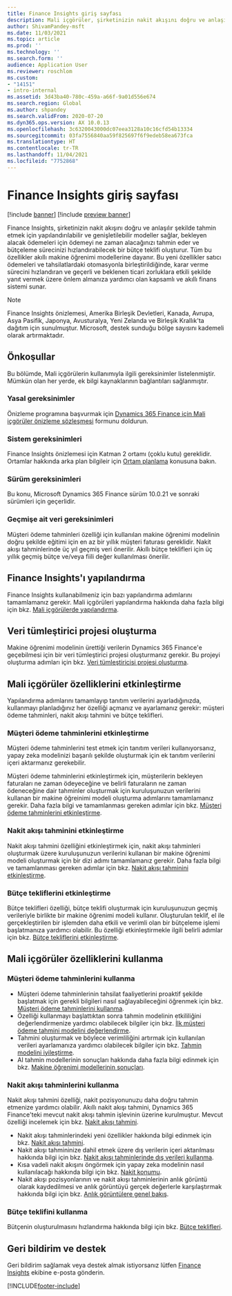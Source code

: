 ```yaml
---
title: Finance Insights giriş sayfası
description: Mali içgörüler, şirketinizin nakit akışını doğru ve anlaşılır şekilde tahmin etmek için yapılandırılabilir ve genişletilebilir modeller sağlar, bekleyen alacak ödemeleri için ödemeyi ne zaman alacağınızı tahmin eder ve bütçeleme sürecinizi hızlandırabilecek bir bütçe teklifi oluşturur. Tüm bu özellikler akıllı makine öğrenimi modellerine dayanır.
author: ShivamPandey-msft
ms.date: 11/03/2021
ms.topic: article
ms.prod: ''
ms.technology: ''
ms.search.form: ''
audience: Application User
ms.reviewer: roschlom
ms.custom:
- "14151"
- intro-internal
ms.assetid: 3d43ba40-780c-459a-a66f-9a01d556e674
ms.search.region: Global
ms.author: shpandey
ms.search.validFrom: 2020-07-20
ms.dyn365.ops.version: AX 10.0.13
ms.openlocfilehash: 3c6320043000dc07eea3128a10c16cfd54b13334
ms.sourcegitcommit: 03fa7556840aa59f825697f6f9edeb58ea673fca
ms.translationtype: HT
ms.contentlocale: tr-TR
ms.lasthandoff: 11/04/2021
ms.locfileid: "7752868"
---
```

# <a name="finance-insights-home-page"></a>Finance Insights giriş sayfası

[!include [banner](../includes/banner.md)]
[!include [preview banner](../includes/preview-banner.md)]

Finance Insights, şirketinizin nakit akışını doğru ve anlaşılır şekilde tahmin etmek için yapılandırılabilir ve genişletilebilir modeller sağlar, bekleyen alacak ödemeleri için ödemeyi ne zaman alacağınızı tahmin eder ve bütçeleme sürecinizi hızlandırabilecek bir bütçe teklifi oluşturur. Tüm bu özellikler akıllı makine öğrenimi modellerine dayanır. Bu yeni özellikler satıcı ödemeleri ve tahsilatlardaki otomasyonla birleştirildiğinde, karar verme sürecini hızlandıran ve geçerli ve beklenen ticari zorluklara etkili şekilde yanıt vermek üzere önlem almanıza yardımcı olan kapsamlı ve akıllı finans sistemi sunar.

> [!NOTE]
> Finance Insights önizlemesi, Amerika Birleşik Devletleri, Kanada, Avrupa, Asya Pasifik, Japonya, Avusturalya, Yeni Zelanda ve Birleşik Krallık'ta dağıtım için sunulmuştur. Microsoft, destek sunduğu bölge sayısını kademeli olarak artırmaktadır.

## <a name="prerequisites"></a>Önkoşullar

Bu bölümde, Mali içgörülerin kullanımıyla ilgili gereksinimler listelenmiştir. Mümkün olan her yerde, ek bilgi kaynaklarının bağlantıları sağlanmıştır.

### <a name="legal-requirements"></a>Yasal gereksinimler

Önizleme programına başvurmak için [Dynamics 365 Finance için Mali içgörüler önizleme sözleşmesi](https://forms.office.com/FormsPro/Pages/ResponsePage.aspx?id=v4j5cvGGr0GRqy180BHbR56j8lZs0FdAvwT75_WNFyxUM1c0Uzc1RFpaU1RVTEwxVTNWUERPRThUSy4u) formunu doldurun.

### <a name="system-requirements"></a>Sistem gereksinimleri

Finance Insights önizlemesi için Katman 2 ortamı (çoklu kutu) gereklidir. Ortamlar hakkında arka plan bilgileir için [Ortam planlama](../../fin-ops-core/fin-ops/imp-lifecycle/environment-planning.md) konusuna bakın.

### <a name="version-requirements"></a>Sürüm gereksinimleri

Bu konu, Microsoft Dynamics 365 Finance sürüm 10.0.21 ve sonraki sürümleri için geçerlidir.

### <a name="historical-data-requirements"></a>Geçmişe ait veri gereksinimleri

Müşteri ödeme tahminleri özelliği için kullanılan makine öğrenimi modelinin doğru şekilde eğitimi için en az bir yıllık müşteri faturası gereklidir. Nakit akışı tahminlerinde üç yıl geçmiş veri önerilir. Akıllı bütçe teklifleri için üç yıllık geçmiş bütçe ve/veya fiili değer kullanılması önerilir.

## <a name="configure-finance-insights"></a>Finance Insights'ı yapılandırma

Finance Insights kullanabilmeniz için bazı yapılandırma adımlarını tamamlamanız gerekir. Mali içgörüleri yapılandırma hakkında daha fazla bilgi için bkz. [Mali içgörülerde yapılandırma](configure-for-fin-insites.md).

## <a name="create-a-data-integrator-project"></a>Veri tümleştirici projesi oluşturma

Makine öğrenimi modelinin ürettiği verilerin Dynamics 365 Finance'e geçebilmesi için bir veri tümleştirici projesi oluşturmanız gerekir. Bu projeyi oluşturma adımları için bkz. [Veri tümleştiricisi projesi oluşturma](create-data-integrate-project.md).

## <a name="enable-finance-insights-capabilities"></a>Mali içgörüler özelliklerini etkinleştirme

Yapılandırma adımlarını tamamlayıp tanıtım verilerini ayarladığınızda, kullanmayı planladığınız her özelliği açmanız ve ayarlamanız gerekir: müşteri ödeme tahminleri, nakit akışı tahmini ve bütçe teklifleri.

### <a name="enable-customer-payment-predictions"></a>Müşteri ödeme tahminlerini etkinleştirme
Müşteri ödeme tahminlerini test etmek için tanıtım verileri kullanıyorsanız, yapay zeka modelinizi başarılı şekilde oluşturmak için ek tanıtım verilerini içeri aktarmanız gerekebilir. 

Müşteri ödeme tahminlerini etkinleştirmek için, müşterilerin bekleyen faturaları ne zaman ödeyeceğine ve belirli faturaların ne zaman ödeneceğine dair tahminler oluşturmak için kuruluşunuzun verilerini kullanan bir makine öğreinimi modeli oluşturma adımlarını tamamlamanız gerekir. Daha fazla bilgi ve tamamlanması gereken adımlar için bkz. [Müşteri ödeme tahminlerini etkinleştirme](enable-cust-paymnt-prediction.md). 

### <a name="enable-cash-flow-forecasting"></a>Nakit akışı tahminini etkinleştirme
Nakit akışı tahmini özelliğini etkinleştirmek için, nakit akışı tahminleri oluşturmak üzere kuruluşunuzun verilerini kullanan bir makine öğrenimi modeli oluşturmak için bir dizi adımı tamamlamanız gerekir. Daha fazla bilgi ve tamamlanması gereken adımlar için bkz. [Nakit akışı tahminini etkinleştirme](enable-cash-flow-forecasting.md).

### <a name="enable-budget-proposals"></a>Bütçe tekliflerini etkinleştirme

Bütçe teklifleri özelliği, bütçe teklifi oluşturmak için kuruluşunuzun geçmiş verileriyle birlikte bir makine öğrenimi modeli kullanır. Oluşturulan teklif, el ile gerçekleştirilen bir işlemden daha etkili ve verimli olan bir bütçeleme işlemi başlatmanıza yardımcı olabilir. Bu özelliği etkinleştirmekle ilgili belirli adımlar için bkz. [Bütçe tekliflerini etkinleştirme](enable-budget-proposal.md). 

## <a name="using-finance-insights-features"></a>Mali içgörüler özelliklerini kullanma

### <a name="using-customer-payment-predictions"></a>Müşteri ödeme tahminlerini kullanma

- Müşteri ödeme tahminlerinin tahsilat faaliyetlerini proaktif şekilde başlatmak için gerekli bilgileri nasıl sağlayabileceğini öğrenmek için bkz. [Müşteri ödeme tahminlerini kullanma](use-customer-payment-predictions.md).
- Özelliği kullanmayı başlattıktan sonra tahmin modelinin etkililiğini değerlendirmenize yardımcı olabilecek bilgiler için bkz. [İlk müşteri ödeme tahmini modelini değerlendirme](evaluate-payment-prediction.md).
- Tahmini oluşturmak ve böylece verimliliğini artırmak için kullanılan verileri ayarlamanıza yardımcı olabilecek bilgiler için bkz. [Tahmin modelini iyileştirme](improve-model.md).
- AI tahmin modellerinin sonuçları hakkında daha fazla bilgi edinmek için bkz. [Makine öğrenimi modellerinin sonuçları](confusion-matrix.md).

### <a name="using-cash-flow-forecasts"></a>Nakit akışı tahminlerini kullanma

Nakit akışı tahmini özelliği, nakit pozisyonunuzu daha doğru tahmin etmenize yardımcı olabilir. Akıllı nakit akışı tahmini, Dynamics 365 Finance'teki mevcut nakit akışı tahmin işlevinin üzerine kurulmuştur. Mevcut özelliği incelemek için bkz. [Nakit akışı tahmini](../cash-bank-management/cash-flow-forecasting.md).

- Nakit akışı tahminlerindeki yeni özellikler hakkında bilgi edinmek için bkz. [Nakit akışı tahmini](cash-flow-forecast-intro.md).
- Nakit akışı tahmininize dahil etmek üzere dış verilerin içeri aktarılması hakkında bilgi için bkz. [Nakit akışı tahminlerinde dış verileri kullanma](external-data-in-cash-flow.md). 
- Kısa vadeli nakit akışını öngörmek için yapay zeka modelinin nasıl kullanılacağı hakkında bilgi için bkz. [Nakit konumu](cash-position.md).
- Nakit akışı pozisyonlarının ve nakit akışı tahminlerinin anlık görüntü olarak kaydedilmesi ve anlık görüntüyü gerçek değerlerle karşılaştırmak hakkında bilgi için bkz. [Anlık görüntülere genel bakış](payment-snapshots.md).

### <a name="using-budget-proposal"></a>Bütçe teklifini kullanma

Bütçenin oluşturulmasını hızlandırma hakkında bilgi için bkz. [Bütçe teklifleri](budget-proposals.md). 

## <a name="feedback-and-support"></a>Geri bildirim ve destek

Geri bildirim sağlamak veya destek almak istiyorsanız lütfen [Finance Insights](mailto:fiap@microsoft.com) ekibine e-posta gönderin.

[!INCLUDE[footer-include](../../includes/footer-banner.md)]
